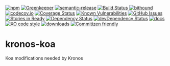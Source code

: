 [![npm](https://img.shields.io/npm/v/kronos-koa.svg)](https://www.npmjs.com/package/kronos-koa)
[![Greenkeeper](https://badges.greenkeeper.io/Kronos-Integration/kronos-koa.svg)](https://greenkeeper.io/)
[![semantic-release](https://img.shields.io/badge/%20%20%F0%9F%93%A6%F0%9F%9A%80-semantic--release-e10079.svg)](https://github.com/Kronos-Integration/kronos-koa)
[![Build Status](https://secure.travis-ci.org/Kronos-Integration/kronos-koa.png)](http://travis-ci.org/Kronos-Integration/kronos-koa)
[![bithound](https://www.bithound.io/github/Kronos-Integration/kronos-koa/badges/score.svg)](https://www.bithound.io/github/Kronos-Integration/kronos-koa)
[![codecov.io](http://codecov.io/github/Kronos-Integration/kronos-koa/coverage.svg?branch=master)](http://codecov.io/github/Kronos-Integration/kronos-koa?branch=master)
[![Coverage Status](https://coveralls.io/repos/Kronos-Integration/kronos-koa/badge.svg)](https://coveralls.io/r/Kronos-Integration/kronos-koa)
[![Known Vulnerabilities](https://snyk.io/test/github/Kronos-Integration/kronos-koa/badge.svg)](https://snyk.io/test/github/Kronos-Integration/kronos-koa)
[![GitHub Issues](https://img.shields.io/github/issues/Kronos-Integration/kronos-koa.svg?style=flat-square)](https://github.com/Kronos-Integration/kronos-koa/issues)
[![Stories in Ready](https://badge.waffle.io/Kronos-Integration/kronos-koa.svg?label=ready&title=Ready)](http://waffle.io/Kronos-Integration/kronos-koa)
[![Dependency Status](https://david-dm.org/Kronos-Integration/kronos-koa.svg)](https://david-dm.org/Kronos-Integration/kronos-koa)
[![devDependency Status](https://david-dm.org/Kronos-Integration/kronos-koa/dev-status.svg)](https://david-dm.org/Kronos-Integration/kronos-koa#info=devDependencies)
[![docs](http://inch-ci.org/github/Kronos-Integration/kronos-koa.svg?branch=master)](http://inch-ci.org/github/Kronos-Integration/kronos-koa)
[![XO code style](https://img.shields.io/badge/code_style-XO-5ed9c7.svg)](https://github.com/sindresorhus/xo)
[![downloads](http://img.shields.io/npm/dm/kronos-koa.svg?style=flat-square)](https://npmjs.org/package/kronos-koa)
[![Commitizen friendly](https://img.shields.io/badge/commitizen-friendly-brightgreen.svg)](http://commitizen.github.io/cz-cli/)

kronos-koa
==============
Koa modifications needed by Kronos
